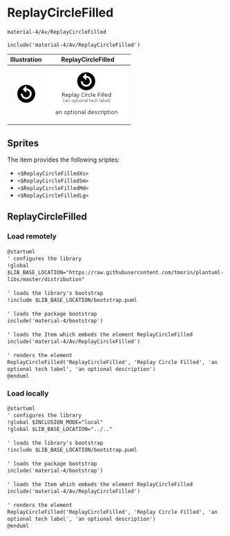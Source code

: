 # ReplayCircleFilled


```text
material-4/Av/ReplayCircleFilled
```

```text
include('material-4/Av/ReplayCircleFilled')
```



| Illustration | ReplayCircleFilled |
| :---: | :---: |
| ![illustration for Illustration](../../material-4/Av/ReplayCircleFilled.png) | ![illustration for ReplayCircleFilled](../../material-4/Av/ReplayCircleFilled.Local.png) |



## Sprites
The item provides the following sriptes:

- `<$ReplayCircleFilledXs>`
- `<$ReplayCircleFilledSm>`
- `<$ReplayCircleFilledMd>`
- `<$ReplayCircleFilledLg>`





## ReplayCircleFilled

### Load remotely
```plantuml
@startuml
' configures the library
!global $LIB_BASE_LOCATION="https://raw.githubusercontent.com/tmorin/plantuml-libs/master/distribution"

' loads the library's bootstrap
!include $LIB_BASE_LOCATION/bootstrap.puml

' loads the package bootstrap
include('material-4/bootstrap')

' loads the Item which embeds the element ReplayCircleFilled
include('material-4/Av/ReplayCircleFilled')

' renders the element
ReplayCircleFilled('ReplayCircleFilled', 'Replay Circle Filled', 'an optional tech label', 'an optional description')
@enduml
```

### Load locally
```plantuml
@startuml
' configures the library
!global $INCLUSION_MODE="local"
!global $LIB_BASE_LOCATION="../.."

' loads the library's bootstrap
!include $LIB_BASE_LOCATION/bootstrap.puml

' loads the package bootstrap
include('material-4/bootstrap')

' loads the Item which embeds the element ReplayCircleFilled
include('material-4/Av/ReplayCircleFilled')

' renders the element
ReplayCircleFilled('ReplayCircleFilled', 'Replay Circle Filled', 'an optional tech label', 'an optional description')
@enduml
```

